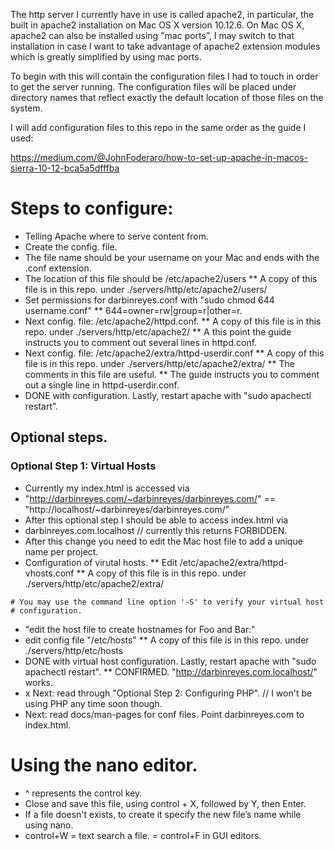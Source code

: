 The http server I currently have in use is called apache2, in particular, the
built in apache2 installation on Mac OS X version 10.12.6. On Mac OS X, apache2
can also be installed using "mac ports”, I may switch to that installation in
case I want to take advantage of apache2 extension modules which is greatly
simplified by using mac ports.

To begin with this will contain the configuration files I had to touch in order
to get the server running. The configuration files will be placed under
directory names that reflect exactly the default location of those files on the
system.

I will add configuration files to this repo in the same order as the guide I used:

https://medium.com/@JohnFoderaro/how-to-set-up-apache-in-macos-sierra-10-12-bca5a5dfffba

# Steps to configure:

* Telling Apache where to serve content from.
* Create the config. file.
* The file name should be your username on your Mac and ends with the .conf extension.
* The location of this file should be /etc/apache2/users
** A copy of this file is in this repo. under ./servers/http/etc/apache2/users/
* Set permissions for darbinreyes.conf with "sudo chmod 644 username.conf"
** 644=owner=rw|group=r|other=r.
* Next config. file: /etc/apache2/httpd.conf.
** A copy of this file is in this repo. under ./servers/http/etc/apache2/
** A this point the guide instructs you to comment out several lines in httpd.conf.
* Next config. file: /etc/apache2/extra/httpd-userdir.conf
** A copy of this file is in this repo. under ./servers/http/etc/apache2/extra/
** The comments in this file are useful.
** The guide instructs you to comment out a single line in httpd-userdir.conf.
* DONE with configuration. Lastly, restart apache with "sudo apachectl restart".
## Optional steps.
### Optional Step 1: Virtual Hosts
* Currently my index.html is accessed via
* "http://darbinreyes.com/~darbinreyes/darbinreyes.com/" == "http://localhost/~darbinreyes/darbinreyes.com/"
* After this optional step I should be able to access index.html via
* darbinreyes.com.localhost // currently this returns FORBIDDEN.
* After this change you need to edit the Mac host file to add a unique name per project.
* Configuration of virutal hosts.
** Edit /etc/apache2/extra/httpd-vhosts.conf
** A copy of this file is in this repo. under ./servers/http/etc/apache2/extra/

```
# You may use the command line option '-S' to verify your virtual host
# configuration.
```

* "edit the host file to create hostnames for Foo and Bar:"
* edit config file "/etc/hosts"
** A copy of this file is in this repo. under ./servers/http/etc/hosts
* DONE with virtual host configuration. Lastly, restart apache with "sudo apachectl restart".
** CONFIRMED. "http://darbinreyes.com.localhost/" works.
* x Next: read through "Optional Step 2: Configuring PHP". // I won't be using PHP any time soon though.
* Next: read docs/man-pages for conf files. Point darbinreyes.com to index.html.

# Using the nano editor.

* ^ represents the control key.
* Close and save this file, using control + X, followed by Y, then Enter.
* If a file doesn't exists, to create it specify the new file’s name while using nano.
* control+W = text search a file. = control+F in GUI editors.
